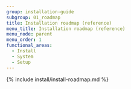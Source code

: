 ```yaml
---
group: installation-guide
subgroup: 01_roadmap
title: Installation roadmap (reference)
menu_title: Installation roadmap (reference)
menu_node: parent
menu_order: 1
functional_areas:
  - Install
  - System
  - Setup
---
```


{% include install/install-roadmap.md %}
